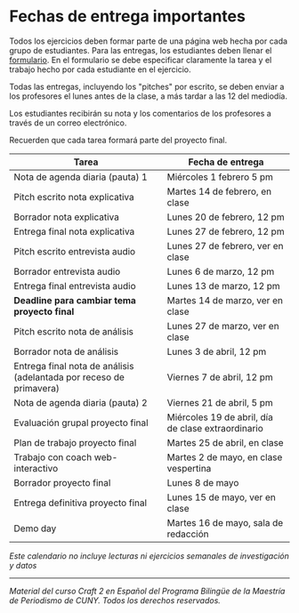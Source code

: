 # Fechas de entrega importantes


Todos los ejercicios deben formar parte de una página web hecha por cada grupo de estudiantes.  Para las entregas, los estudiantes deben llenar el [formulario](http://bit.ly/craft2espannol17form). En el formulario se debe especificar claramente la tarea y el trabajo hecho por cada estudiante en el ejercicio.

Todas las entregas, incluyendo los "pitches" por escrito, se deben enviar a los profesores el lunes antes de la clase, a más tardar a las 12 del mediodía.

Los estudiantes recibirán su nota y los comentarios de los profesores a través de un correo electrónico.

Recuerden que cada tarea formará parte del proyecto final.


Tarea | Fecha de entrega
------------ | -------------
Nota de agenda diaria (pauta) 1 | Miércoles 1 febrero 5 pm
Pitch escrito nota explicativa | Martes 14 de febrero, en clase
Borrador nota explicativa | Lunes 20 de febrero, 12 pm
Entrega final nota explicativa | Lunes 27 de febrero, 12 pm
Pitch escrito entrevista audio | Lunes 27 de febrero, ver en clase
Borrador entrevista audio | Lunes 6 de marzo, 12 pm
Entrega final entrevista audio | Lunes 13 de marzo, 12 pm
**Deadline para cambiar tema proyecto final** | Martes 14 de marzo, ver en clase
Pitch escrito nota de análisis | Lunes 27 de marzo, ver en clase
Borrador nota de análisis | Lunes 3 de abril, 12 pm
Entrega final nota de análisis (adelantada por receso de primavera) | Viernes 7 de abril, 12 pm
Nota de agenda diaria (pauta) 2 | Viernes 21 de abril, 5 pm
Evaluación grupal proyecto final | Miércoles 19 de abril, día de clase extraordinario
Plan de trabajo proyecto final | Martes 25 de abril, en clase
Trabajo con coach web-interactivo | Martes 2 de mayo, en clase vespertina
Borrador proyecto final | Lunes 8 de mayo
Entrega definitiva proyecto final | Lunes 15 de mayo, ver en clase
Demo day | Martes 16 de mayo, sala de redacción


*Este calendario no incluye lecturas ni ejercicios semanales de investigación y datos*



---
*Material del curso Craft 2 en Español del Programa Bilingüe de la Maestría de Periodismo de CUNY. Todos los derechos reservados.*
